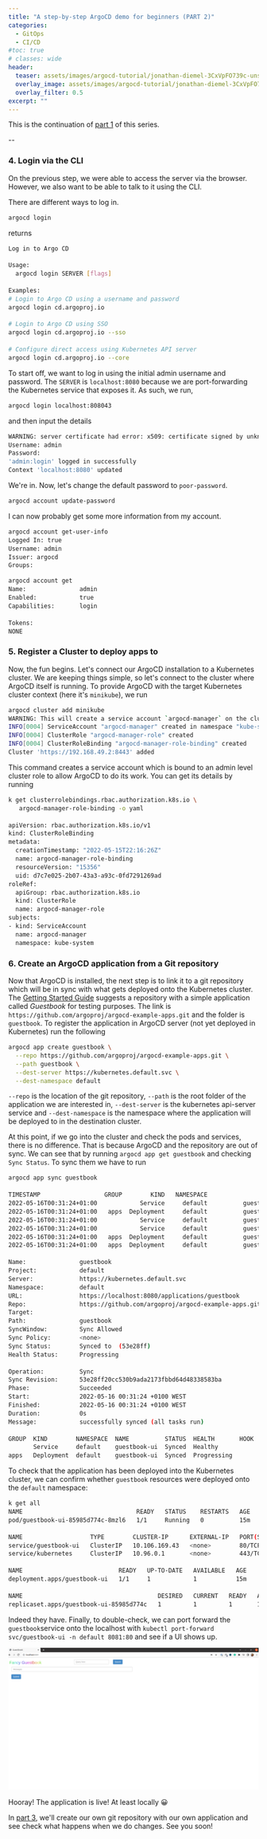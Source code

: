```yaml
---
title: "A step-by-step ArgoCD demo for beginners (PART 2)"
categories:
  - GitOps
  - CI/CD
#toc: true
# classes: wide
header:
  teaser: assets/images/argocd-tutorial/jonathan-diemel-3CxVpFO739c-unsplash.jpg
  overlay_image: assets/images/argocd-tutorial/jonathan-diemel-3CxVpFO739c-unsplash.jpg
  overlay_filter: 0.5
excerpt: ""
---
```


This is the continuation of [part 1](https://torresdacosta.com/argocd-demo-part-1) of this series.

\-- 

### 4. Login via the CLI
On the previous step, we were able to access the server via the browser. However, we also want to be able to talk to it using the CLI.

There are different ways to log in.

```bash
argocd login
```
returns
```bash
Log in to Argo CD

Usage:
  argocd login SERVER [flags]

Examples:
# Login to Argo CD using a username and password
argocd login cd.argoproj.io

# Login to Argo CD using SSO
argocd login cd.argoproj.io --sso

# Configure direct access using Kubernetes API server
argocd login cd.argoproj.io --core
```
To start off, we want to log in using the initial admin username and password. The `SERVER` is `localhost:8080` because we are port-forwarding the Kubernetes service that exposes it. As such, we run,
```bash
argocd login localhost:808043
```
and then input the details
```bash
WARNING: server certificate had error: x509: certificate signed by unknown authority. Proceed insecurely (y/n)? y
Username: admin
Password: 
'admin:login' logged in successfully
Context 'localhost:8080' updated
```

We're in. Now, let's change the default password to `poor-password`.

```bash
argocd account update-password
```
I can now probably get some more information from my account. 
```bash
argocd account get-user-info
Logged In: true
Username: admin
Issuer: argocd
Groups: 
```
```bash
argocd account get
Name:               admin
Enabled:            true
Capabilities:       login

Tokens:
NONE
```

### 5. Register a Cluster to deploy apps to

Now, the fun begins. Let's connect our ArgoCD installation to a Kubernetes cluster. We are keeping things simple, so let's connect to the cluster where ArgoCD itself is running. To provide ArgoCD with the target Kubernetes cluster context (here it's `minikube`), we run
```bash
argocd cluster add minikube
WARNING: This will create a service account `argocd-manager` on the cluster referenced by context `minikube` with full cluster level admin privileges. Do you want to continue [y/N]? y
INFO[0004] ServiceAccount "argocd-manager" created in namespace "kube-system" 
INFO[0004] ClusterRole "argocd-manager-role" created    
INFO[0004] ClusterRoleBinding "argocd-manager-role-binding" created 
Cluster 'https://192.168.49.2:8443' added

```
This command creates a service account which is bound to an admin level cluster role to allow ArgoCD to do its work. You can get its details by running
```bash
k get clusterrolebindings.rbac.authorization.k8s.io \
   argocd-manager-role-binding -o yaml

apiVersion: rbac.authorization.k8s.io/v1
kind: ClusterRoleBinding
metadata:
  creationTimestamp: "2022-05-15T22:16:26Z"
  name: argocd-manager-role-binding
  resourceVersion: "15356"
  uid: d7c7e025-2b07-43a3-a93c-0fd7291269ad
roleRef:
  apiGroup: rbac.authorization.k8s.io
  kind: ClusterRole
  name: argocd-manager-role
subjects:
- kind: ServiceAccount
  name: argocd-manager
  namespace: kube-system
```

### 6. Create an ArgoCD application from a Git repository

Now that ArgoCD is installed, the next step is to link it to a git repository which will be in sync with what gets deployed onto the Kubernetes cluster. The [Getting Started Guide](https://argo-cd.readthedocs.io/en/stable/getting_started/) suggests a repository with a simple application called *Guestbook* for testing purposes. The link is `https://github.com/argoproj/argocd-example-apps.git` and the folder is `guestbook`. To register the application in ArgoCD server (not yet deployed in Kubernetes) run the following
```bash
argocd app create guestbook \
  --repo https://github.com/argoproj/argocd-example-apps.git \
  --path guestbook \
  --dest-server https://kubernetes.default.svc \
  --dest-namespace default
```

`--repo` is the location of the git repository, `--path` is the root folder of the application we are interested in, `--dest-server` is the kubernetes api-server service and `--dest-namespace` is the namespace where the application will be deployed to in the destination cluster.

At this point, if we go into the cluster and check the pods and services, there is no difference. That is because ArgoCD and the repository are out of sync. We can see that by running `argocd app get guestbook` and checking `Sync Status`. To sync them we have to run 
```bash
argocd app sync guestbook

TIMESTAMP                  GROUP        KIND   NAMESPACE                  NAME    STATUS    HEALTH        HOOK  MESSAGE
2022-05-16T00:31:24+01:00            Service     default          guestbook-ui  OutOfSync  Missing              
2022-05-16T00:31:24+01:00   apps  Deployment     default          guestbook-ui  OutOfSync  Missing              
2022-05-16T00:31:24+01:00            Service     default          guestbook-ui    Synced  Healthy              
2022-05-16T00:31:24+01:00            Service     default          guestbook-ui    Synced   Healthy              service/guestbook-ui created
2022-05-16T00:31:24+01:00   apps  Deployment     default          guestbook-ui  OutOfSync  Missing              deployment.apps/guestbook-ui created
2022-05-16T00:31:24+01:00   apps  Deployment     default          guestbook-ui    Synced  Progressing              deployment.apps/guestbook-ui created

Name:               guestbook
Project:            default
Server:             https://kubernetes.default.svc
Namespace:          default
URL:                https://localhost:8080/applications/guestbook
Repo:               https://github.com/argoproj/argocd-example-apps.git
Target:             
Path:               guestbook
SyncWindow:         Sync Allowed
Sync Policy:        <none>
Sync Status:        Synced to  (53e28ff)
Health Status:      Progressing

Operation:          Sync
Sync Revision:      53e28ff20cc530b9ada2173fbbd64d48338583ba
Phase:              Succeeded
Start:              2022-05-16 00:31:24 +0100 WEST
Finished:           2022-05-16 00:31:24 +0100 WEST
Duration:           0s
Message:            successfully synced (all tasks run)

GROUP  KIND        NAMESPACE  NAME          STATUS  HEALTH       HOOK  MESSAGE
       Service     default    guestbook-ui  Synced  Healthy            service/guestbook-ui created
apps   Deployment  default    guestbook-ui  Synced  Progressing        deployment.apps/guestbook-ui created
```

To check that the application has been deployed into the Kubernetes cluster, we can confirm whether `guestbook` resources were deployed onto the `default` namespace:
```bash
k get all 
NAME                                READY   STATUS    RESTARTS   AGE
pod/guestbook-ui-85985d774c-8mzl6   1/1     Running   0          15m

NAME                   TYPE        CLUSTER-IP      EXTERNAL-IP   PORT(S)   AGE
service/guestbook-ui   ClusterIP   10.106.169.43   <none>        80/TCP    15m
service/kubernetes     ClusterIP   10.96.0.1       <none>        443/TCP   2d9h

NAME                           READY   UP-TO-DATE   AVAILABLE   AGE
deployment.apps/guestbook-ui   1/1     1            1           15m

NAME                                      DESIRED   CURRENT   READY   AGE
replicaset.apps/guestbook-ui-85985d774c   1         1         1       15m
```
Indeed they have. Finally, to double-check, we can port forward the `guestbook`service onto the localhost with `kubectl port-forward svc/guestbook-ui -n default 8081:80` and see if a UI shows up.

![guestbook-screenshot](../assets/images/argocd-tutorial/guestbook-screenshot.png)

Hooray! The application is live! At least locally :grinning:

In [part 3](https://torresdacosta.com/argocd-demo-part-3), we'll create our own git repository with our own application and see check what happens when we do changes. See you soon!